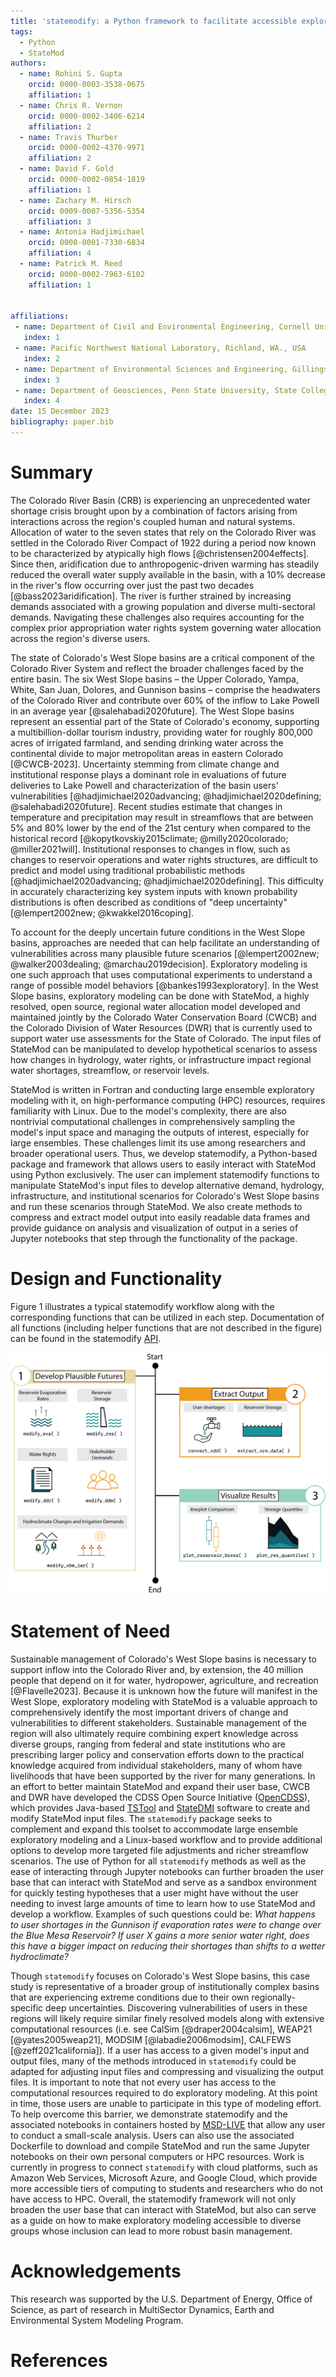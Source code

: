 ```yaml
---
title: 'statemodify: a Python framework to facilitate accessible exploratory modeling for discovering drought vulnerabilities'
tags:
  - Python
  - StateMod
authors:
  - name: Rohini S. Gupta
    orcid: 0000-0003-3538-0675
    affiliation: 1
  - name: Chris R. Vernon
    orcid: 0000-0002-3406-6214
    affiliation: 2
  - name: Travis Thurber
    orcid: 0000-0002-4370-9971
    affiliation: 2
  - name: David F. Gold
    orcid: 0000-0002-0854-1819
    affiliation: 1  
  - name: Zachary M. Hirsch
    orcid: 0009-0007-5356-5354
    affiliation: 3      
  - name: Antonia Hadjimichael
    orcid: 0000-0001-7330-6834
    affiliation: 4 
  - name: Patrick M. Reed
    orcid: 0000-0002-7963-6102
    affiliation: 1
        
        
affiliations:
 - name: Department of Civil and Environmental Engineering, Cornell University, 527 College Ave, Hollister Hall, Ithaca, NY, 14853, USA
   index: 1
 - name: Pacific Northwest National Laboratory, Richland, WA., USA
   index: 2
 - name: Department of Environmental Sciences and Engineering, Gillings School of Global Public Health,University of North Carolina at Chapel Hill, Chapel Hill, NC., USA
   index: 3   
 - name: Department of Geosciences, Penn State University, State College, PA., USA
   index: 4   
date: 15 December 2023
bibliography: paper.bib
---
```


# Summary
The Colorado River Basin (CRB) is experiencing an unprecedented water shortage crisis brought upon by a combination of factors arising from interactions across the region's coupled human and natural systems. Allocation of water to the seven states that rely on the Colorado River was settled in the Colorado River Compact of 1922 during a period now known to be characterized by atypically high flows [@christensen2004effects]. Since then, aridification due to anthropogenic-driven warming has steadily reduced the overall water supply available in the basin, with a 10% decrease in the river's flow occurring over just the past two decades [@bass2023aridification]. The river is further strained by increasing demands associated with a growing population and diverse multi-sectoral demands. Navigating these challenges also requires accounting for the complex prior appropriation water rights system governing water allocation across the region's diverse users. 

The state of Colorado's West Slope basins are a critical component of the Colorado River System and reflect the broader challenges faced by the entire basin. The six West Slope basins – the Upper Colorado, Yampa, White, San Juan, Dolores, and Gunnison basins – comprise the headwaters of the Colorado River and contribute over 60% of the inflow to Lake Powell in an average year [@salehabadi2020future]. The West Slope basins represent an essential part of the State of Colorado's economy, supporting a multibillion-dollar tourism industry, providing water for roughly 800,000 acres of irrigated farmland, and sending drinking water across the continental divide to major metropolitan areas in eastern Colorado [@CWCB-2023]. Uncertainty stemming from climate change and institutional response plays a dominant role in evaluations of future deliveries to Lake Powell and characterization of the basin users' vulnerabilities [@hadjimichael2020advancing; @hadjimichael2020defining; @salehabadi2020future]. Recent studies estimate that changes in temperature and precipitation may result in streamflows that are between 5% and 80% lower by the end of the 21st century when compared to the historical record [@kopytkovskiy2015climate; @milly2020colorado; @miller2021will]. Institutional responses to changes in flow, such as changes to reservoir operations and water rights structures, are difficult to predict and model using traditional probabilistic methods [@hadjimichael2020advancing; @hadjimichael2020defining]. This difficulty in accurately characterizing key system inputs with known probability distributions is often described as conditions of "deep uncertainty" [@lempert2002new; @kwakkel2016coping]. 

To account for the deeply uncertain future conditions in the West Slope basins, approaches are needed that can help facilitate an understanding of vulnerabilities across many plausible future scenarios [@lempert2002new; @walker2003dealing; @marchau2019decision]. Exploratory modeling is one such approach that uses computational experiments to understand a range of possible model behaviors [@bankes1993exploratory]. In the West Slope basins, exploratory modeling can be done with StateMod, a highly resolved, open source, regional water allocation model developed and maintained jointly by the Colorado Water Conservation Board (CWCB) and the Colorado Division of Water Resources (DWR) that is currently used to support water use assessments for the State of Colorado. The input files of StateMod can be manipulated to develop hypothetical scenarios to assess how changes in hydrology, water rights, or infrastructure impact regional water shortages, streamflow, or reservoir levels. 

StateMod is written in Fortran and conducting large ensemble exploratory modeling with it, on high-performance computing (HPC) resources, requires familiarity with Linux. Due to the model's complexity, there are also nontrivial computational challenges in comprehensively sampling the model's input space and managing the outputs of interest, especially for large ensembles. These challenges limit its use among researchers and broader operational users. Thus, we develop statemodify, a Python-based package and framework that allows users to easily interact with StateMod using Python exclusively. The user can implement statemodify functions to manipulate StateMod's input files to develop alternative demand, hydrology, infrastructure, and institutional scenarios for Colorado's West Slope basins and run these scenarios through StateMod. We also create methods to compress and extract model output into easily readable data frames and provide guidance on analysis and visualization of output in a series of Jupyter notebooks that step through the functionality of the package. 


# Design and Functionality

Figure 1 illustrates a typical statemodify workflow along with the corresponding functions that can be utilized in each step. Documentation of all functions (including helper functions that are not described in the figure) can be found in the statemodify [API](https://immm-sfa.github.io/statemodify/reference/api.html#input-modification). 


![`statemodify` workflow](JOSS.png)

# Statement of Need

Sustainable management of Colorado's West Slope basins is necessary to support inflow into the Colorado River and, by extension, the 40 million people that depend on it for water, hydropower, agriculture, and recreation [@Flavelle2023]. Because it is unknown how the future will manifest in the West Slope, exploratory modeling with StateMod is a valuable approach to comprehensively identify the most important drivers of change and vulnerabilities to different stakeholders. Sustainable management of the region will also ultimately require combining expert knowledge across diverse groups, ranging from federal and state institutions who are prescribing larger policy and conservation efforts down to the practical knowledge acquired from individual stakeholders, many of whom have livelihoods that have been supported by the river for many generations. In an effort to better maintain StateMod and expand their user base, CWCB and DWR have developed the CDSS Open Source Initiative ([OpenCDSS](https://opencdss.state.co.us/opencdss/)), which provides Java-based [TSTool](https://opencdss.state.co.us/opencdss/tstool/) and [StateDMI](https://opencdss.state.co.us/opencdss/statedmi/) software to create and modify StateMod input files. The `statemodify` package seeks to complement and expand this toolset to accommodate large ensemble exploratory modeling and a Linux-based workflow and to provide additional options to develop more targeted file adjustments and richer streamflow scenarios. The use of Python for all `statemodify` methods as well as the ease of interacting through Jupyter notebooks can further broaden the user base that can interact with StateMod and serve as a sandbox environment for quickly testing hypotheses that a user might have without the user needing to invest large amounts of time to learn how to use StateMod and develop a workflow. Examples of such questions could be: *What happens to user shortages in the Gunnison if evaporation rates were to change over the Blue Mesa Reservoir? If user X gains a more senior water right, does this have a bigger impact on reducing their shortages than shifts to a wetter hydroclimate?* 

Though `statemodify` focuses on Colorado's West Slope basins, this case study is representative of a broader group of institutionally complex basins that are experiencing extreme conditions due to their own regionally-specific deep uncertainties. Discovering vulnerabilities of users in these regions will likely require similar finely resolved models along with extensive computational resources (i.e. see CalSim [@draper2004calsim], WEAP21 [@yates2005weap21], MODSIM [@labadie2006modsim], CALFEWS [@zeff2021california]). If a user has access to a given model's input and output files, many of the methods introduced in `statemodify` could be adapted for adjusting input files and compressing and visualizing the output files. It is important to note that not every user has access to the computational resources required to do exploratory modeling. At this point in time, those users are unable to participate in this type of modeling effort. To help overcome this barrier, we demonstrate statemodify and the associated notebooks in containers hosted by [MSD-LIVE](https://msdlive.org/) that allow any user to conduct a small-scale analysis. Users can also use the associated Dockerfile to download and compile StateMod and run the same Jupyter notebooks on their own personal computers or HPC resources. Work is currently in progress to connect `statemodify` with cloud platforms, such as Amazon Web Services, Microsoft Azure, and Google Cloud, which provide more accessible tiers of computing to students and researchers who do not have access to HPC. Overall, the statemodify framework will not only broaden the user base that can interact with StateMod, but also can serve as a guide on how to make exploratory modeling accessible to diverse groups whose inclusion can lead to more robust basin management.        

# Acknowledgements
This research was supported by the U.S. Department of Energy, Office of Science, as part of research in MultiSector Dynamics, Earth and Environmental System Modeling Program.

# References
